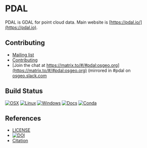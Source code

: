 # PDAL

PDAL is GDAL for point cloud data. Main website is [https://pdal.io/](https://pdal.io).

## Contributing

* [Mailing list](https://pdal.io/en/stable/community.html#mailing-list)
* [Contributing](https://github.com/PDAL/PDAL/blob/master/CONTRIBUTING.md)
* [Join the chat at https://matrix.to/#/#pdal:osgeo.org](https://matrix.to/#/#pdal:osgeo.org) (mirrored in #pdal on [osgeo.slack.com](http://osgeo.slack.com)

## Build Status

[![OSX](https://github.com/PDAL/PDAL/workflows/OSX/badge.svg)](https://github.com/PDAL/PDAL/actions?query=workflow%3AOSX)
[![Linux](https://github.com/PDAL/PDAL/workflows/Linux/badge.svg)](https://github.com/PDAL/PDAL/actions?query=workflow%3ALinux)
[![Windows](https://github.com/PDAL/PDAL/workflows/Windows/badge.svg)](https://github.com/PDAL/PDAL/actions?query=workflow%3AWindows)
[![Docs](https://readthedocs.org/projects/pdal/badge/?style=plastic)](https://readthedocs.org/projects/pdal/badge/?style=plastic)
[![Conda](https://github.com/PDAL/PDAL/workflows/Conda/badge.svg)](https://github.com/PDAL/PDAL/actions?query=workflow%3AConda)


## References

* [LICENSE](https://github.com/PDAL/PDAL/blob/master/LICENSE.txt)
* [![DOI](https://zenodo.org/badge/DOI/10.5281/zenodo.2616780.svg)](https://doi.org/10.5281/zenodo.2616780)
* [Citation](https://github.com/PDAL/PDAL/blob/master/CITATION)
